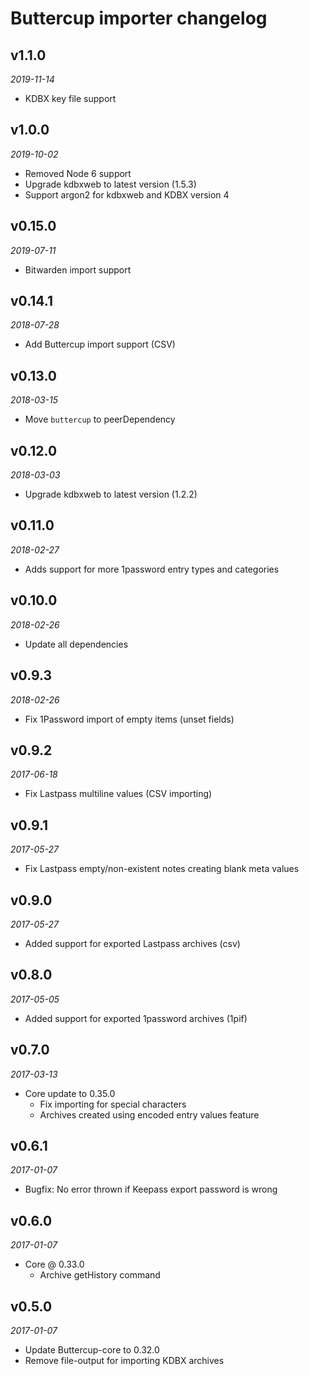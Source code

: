 # Buttercup importer changelog

## v1.1.0
_2019-11-14_

 * KDBX key file support

## v1.0.0
_2019-10-02_

 * Removed Node 6 support
 * Upgrade kdbxweb to latest version (1.5.3)
 * Support argon2 for kdbxweb and KDBX version 4

## v0.15.0
_2019-07-11_

 * Bitwarden import support

## v0.14.1
_2018-07-28_

 * Add Buttercup import support (CSV)

## v0.13.0
_2018-03-15_

 * Move `buttercup` to peerDependency

## v0.12.0
_2018-03-03_

 * Upgrade kdbxweb to latest version (1.2.2)

## v0.11.0
_2018-02-27_

 * Adds support for more 1password entry types and categories

## v0.10.0
_2018-02-26_

 * Update all dependencies

## v0.9.3
_2018-02-26_

 * Fix 1Password import of empty items (unset fields)

## v0.9.2
_2017-06-18_

 * Fix Lastpass multiline values (CSV importing)

## v0.9.1
_2017-05-27_

 * Fix Lastpass empty/non-existent notes creating blank meta values

## v0.9.0
_2017-05-27_

 * Added support for exported Lastpass archives (csv)

## v0.8.0
_2017-05-05_

 * Added support for exported 1password archives (1pif)

## v0.7.0
_2017-03-13_

 * Core update to 0.35.0
   * Fix importing for special characters
   * Archives created using encoded entry values feature

## v0.6.1
_2017-01-07_

 * Bugfix: No error thrown if Keepass export password is wrong

## v0.6.0
_2017-01-07_

 * Core @ 0.33.0
   * Archive getHistory command

## v0.5.0
_2017-01-07_

 * Update Buttercup-core to 0.32.0
 * Remove file-output for importing KDBX archives
